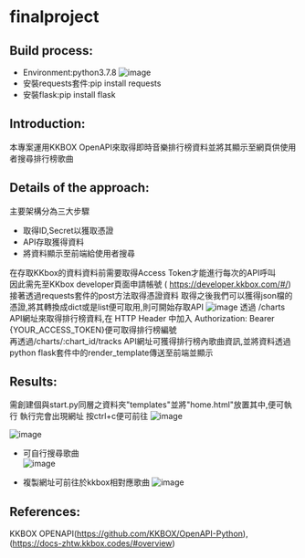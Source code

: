 # finalproject  
## Build process:  
* Environment:python3.7.8
![image](https://github.com/irenesu2000/finalproject/blob/main/image/env.PNG)
* 安裝requests套件:pip install requests 
* 安裝flask:pip install flask
## Introduction: 
本專案運用KKBOX OpenAPI來取得即時音樂排行榜資料並將其顯示至網頁供使用者搜尋排行榜歌曲

## Details of the approach: 
主要架構分為三大步驟
* 取得ID,Secret以獲取憑證
* API存取獲得資料
* 將資料顯示至前端給使用者搜尋  

在存取KKbox的資料資料前需要取得Access Token才能進行每次的API呼叫  
因此需先至KKbox developer頁面申請帳號 ( https://developer.kkbox.com/#/)
接著透過requests套件的post方法取得憑證資料
取得之後我們可以獲得json檔的憑證,將其轉換成dict或是list便可取用,則可開始存取API
![image](https://github.com/irenesu2000/finalproject/blob/main/image/Json.PNG)
透過 /charts API網址來取得排行榜資料,在 HTTP Header 中加入 Authorization: Bearer {YOUR_ACCESS_TOKEN}便可取得排行榜編號   
再透過/charts/:chart_id/tracks API網址可獲得排行榜內歌曲資訊,並將資料透過python flask套件中的render_template傳送至前端並顯示

## Results: 
需創建個與start.py同層之資料夾"templates"並將"home.html"放置其中,便可執行
執行完會出現網址 按ctrl+c便可前往
![image](https://github.com/irenesu2000/finalproject/blob/main/image/vscode.png)  

![image](https://github.com/irenesu2000/finalproject/blob/main/image/result.png)  
 
* 可自行搜尋歌曲  
![image](https://github.com/irenesu2000/finalproject/blob/main/image/search.png)  

* 複製網址可前往於kkbox相對應歌曲
![image](https://github.com/irenesu2000/finalproject/blob/main/image/link.png)

## References: 
KKBOX OPENAPI(https://github.com/KKBOX/OpenAPI-Python),(https://docs-zhtw.kkbox.codes/#overview)
              

